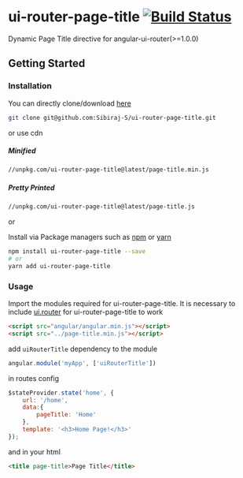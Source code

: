 # ui-router-page-title [![Build Status](https://api.travis-ci.com/Sibiraj-S/ui-router-page-title.svg?branch=master)](https://travis-ci.com/Sibiraj-S/ui-router-page-title)

Dynamic Page Title directive for angular-ui-router(>=1.0.0)

## Getting Started

### Installation

You can directly clone/download [here][ui-router-page-title]

```bash
git clone git@github.com:Sibiraj-S/ui-router-page-title.git
```

or use cdn

##### Minified

```bash
//unpkg.com/ui-router-page-title@latest/page-title.min.js
```

##### Pretty Printed

```bash
//unpkg.com/ui-router-page-title@latest/page-title.js
```

or

Install via Package managers such as [npm][npm] or [yarn][yarn]

```bash
npm install ui-router-page-title --save
# or
yarn add ui-router-page-title
```

### Usage

Import the modules required for ui-router-page-title. It is necessary to include [ui.router][uiRouter] for ui-router-page-title to work

 ```html
<script src="angular/angular.min.js"></script>
<script src="../page-title.min.js"></script>
 ```

add `uiRouterTitle` dependency to the module

```js
angular.module('myApp', ['uiRouterTitle'])
```

in routes config

```js
$stateProvider.state('home', {
    url: '/home',
    data:{
        pageTitle: 'Home'
    },
    template: '<h3>Home Page!</h3>'
});
```

and in your html

```html
<title page-title>Page Title</title>
```

[uiRouter]: https://ui-router.github.io/
[npm]: https://www.npmjs.com/
[yarn]: https://yarnpkg.com/lang/en/
[github]: https://sibiraj-s.github.io/
[ui-router-page-title]: https://github.com/Sibiraj-S/ui-router-page-title
[demo]: https://sibiraj-s.github.io/ui-router-page-title/

